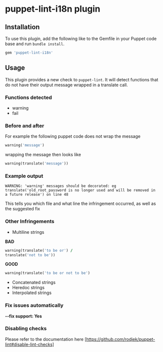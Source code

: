 # puppet-lint-i18n plugin


## Installation

To use this plugin, add the following like to the Gemfile in your Puppet code base and run `bundle install`.

```ruby
gem 'puppet-lint-i18n'
```

## Usage

This plugin provides a new check to `puppet-lint`. It will detect functions that do not have their output message wrapped in a translate call.

### Functions detected

+ warning
+ fail

### Before and after

For example the following puppet code does not wrap the message
```ruby
warning('message')
```
wrapping the message then looks like
```ruby
warning(translate('message'))
```

### Example output

```
WARNING: 'warning' messages should be decorated: eg translate('old_root_password is no longer used and will be removed in a future release') on line 48
```
This tells you which file and what line the infringement occurred, as well as the suggested fix

### Other Infringements

+ Multiline strings

**BAD**
```ruby
warning(translate('to be or') / 
translate('not to be'))
```
**GOOD**
```ruby
warning(translate('to be or not to be')
```

+ Concatenated strings
+ Heredoc strings
+ Interpolated strings

### Fix issues automatically

**--fix support: Yes**

### Disabling checks

Please refer to the documentation here [https://github.com/rodjek/puppet-lint#disable-lint-checks]
